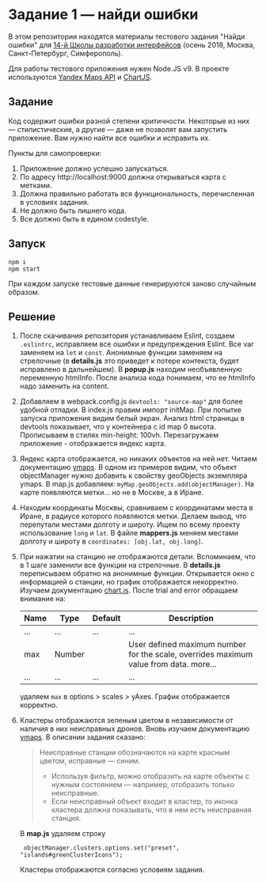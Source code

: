 # Задание 1 — найди ошибки

В этом репозитории находятся материалы тестового задания "Найди ошибки" для [14-й Школы разработки интерфейсов](https://academy.yandex.ru/events/frontend/shri_msk-2018-2) (осень 2018, Москва, Санкт-Петербург, Симферополь).

Для работы тестового приложения нужен Node.JS v9. В проекте используются [Yandex Maps API](https://tech.yandex.ru/maps/doc/jsapi/2.1/quick-start/index-docpage/) и [ChartJS](http://www.chartjs.org).

## Задание

Код содержит ошибки разной степени критичности. Некоторые из них — стилистические, а другие — даже не позволят вам запустить приложение. Вам нужно найти все ошибки и исправить их.

Пункты для самопроверки:

1.  Приложение должно успешно запускаться.
1.  По адресу http://localhost:9000 должна открываться карта с метками.
1.  Должна правильно работать вся функциональность, перечисленная в условиях задания.
1.  Не должно быть лишнего кода.
1.  Все должно быть в едином codestyle.

## Запуск

```
npm i
npm start
```

При каждом запуске тестовые данные генерируются заново случайным образом.

## Решение

1.  После скачивания репозитория устанавливаем Eslint, создаем `.eslintrc`, исправляем все ошибки и предупреждения Eslint. Все var заменяем на `let` и `const`. Анонимные функции заменяем на стрелочные (в **details.js** это приведет к потере контекста, будет исправлено в дальнейшем). В **popup.js** находим необъявленную переменную htmlInfo. После анализа кода понимаем, что ее htmlInfo надо заменить на content.
2.  Добавляем в webpack.config.js `devtools: "source-map"` для более удобной отладки. В index.js правим импорт initMap. При попытке запуска приложения видим белый экран. Анализ html страницы в devtools показывает, что у контейнера с id map 0 высота. Прописываем в стилях min-height: 100vh. Перезагружаем приложение - отображается яндекс карта.
3.  Яндекс карта отображается, но никаких объектов на ней нет. Читаем документацию [ymaps](https://tech.yandex.ru/maps/doc/jsapi/2.1/ref/reference/ObjectManager-docpage/). В одном из примеров видим, что объект objectManager нужно добавить к свойству geoObjects экземпляра ymaps. В map.js добавляем: `myMap.geoObjects.add(objectManager)`. На карте появляются метки... но не в Москве, а в Иране.
4.  Находим координаты Москвы, сравниваем с координатами места в Иране, в радиусе которого появляются метки. Делаем вывод, что перепутали местами долготу и широту. Ищем по всему проекту использование `long` и `lat`. В файле **mappers.js** меняем местами долготу и широту в `coordinates: [obj.lat, obj.long]`.
5.  При нажатии на станцию не отображаются детали. Вспоминаем, что в 1 шаге заменили все функции на стрелочные. В **details.js** переписываем обратно на анонимные функции. Открывается окно с информацией о станции, но график отображается некорректно. Изучаем документацию [chart.js](https://www.chartjs.org/docs/latest/axes/cartesian/linear.html). После trial and error обращаем внимание на:
   
    | **Name** | **Type** | **Default** | **Description**                                                                       |
    | -------- | -------- | ----------- | ------------------------------------------------------------------------------------- |
    | ...      | ...      | ...         | ...                                                                                   |
    | max      | Number   |             | User defined maximum number for the scale, overrides maximum value from data. more... |
    | ...      | ...      | ...         | ...                                                                                   |
    удаляем `max` в options > scales > yAxes. График отображается корректно.
6. Кластеры отображаются зеленым цветом в независимости от наличия в них неисправных дронов. Вновь изучаем документацию [ymaps](https://tech.yandex.ru/maps/doc/jsapi/2.1/ref/reference/objectManager.ClusterCollection-docpage/). В описании задания сказано:
    > Неисправные станции обозначаются на карте красным цветом, исправные — синим.
    > - Используя фильтр, можно отобразить на карте объекты с нужным состоянием — например, отобразить только неисправные. 
    > - Если неисправный объект входит в кластер, то иконка кластера должна показывать, что в нем есть неисправная станция.
    
    В **map.js** удаляем строку
    ```
     objectManager.clusters.options.set("preset", "islands#greenClusterIcons");
     ```
     Кластеры отображаются согласно условиям задания.
